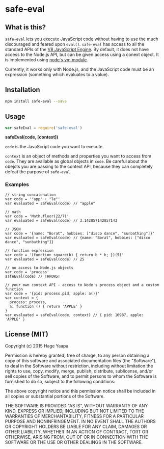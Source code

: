 # safe-eval

## What is this?

`safe-eval` lets you execute JavaScript code without having to use the much discouraged and feared upon `eval()`. `safe-eval` has access to all the standard APIs of the [V8 JavaScript Engine](https://code.google.com/p/v8/). By default, it does not have access to the Node.js API, but can be given access using a conext object. It is implemented using [node's vm module](https://nodejs.org/api/vm.html).

Currently, it works only with Node.js, and the JavaScript code must be an expression (something which evaluates to a value).

## Installation

```sh
npm install safe-eval --save
```

## Usage

```js
var safeEval = require('safe-eval')
```

**safeEval(code, [context])**

`code` is the JavaScript code you want to execute.

`context` is an object of methods and properties you want to access from `code`. They are available as global objects in `code`. Be careful about the obejcts you are passing to the context API, because they can completely defeat the purpose of `safe-eval`.

### Examples

```
// string concatenation
var code = '"app" + "le"'
var evaluated = safeEval(code) // "apple"
```

```
// math
var code = 'Math.floor(22/7)'
var evaluated = safeEval(code) // 3.142857142857143
```

```
// JSON
var code = '{name: "Borat", hobbies: ["disco dance", "sunbathing"]}'
var evaluated = safeEval(code) // {name: "Borat", hobbies: ["disco dance", "sunbathing"]}
```

```
// function expression
var code = '(function square(b) { return b * b; })(5)'
var evaluated = safeEval(code) // 25
```

```
// no access to Node.js objects
var code = 'process'
safeEval(code) // THROWS!
```

```
// your own context API - access to Node's process object and a custom function
var code = '{pid: process.pid, apple: a()}'
var context = {
  process: process,
  a: function () { return 'APPLE' }
}
var evaluated = safeEval(code, context) // { pid: 16987, apple: 'APPLE' }
```

## License (MIT)

Copyright (c) 2015 Hage Yaapa

Permission is hereby granted, free of charge, to any person obtaining a copy
of this software and associated documentation files (the "Software"), to deal
in the Software without restriction, including without limitation the rights
to use, copy, modify, merge, publish, distribute, sublicense, and/or sell
copies of the Software, and to permit persons to whom the Software is
furnished to do so, subject to the following conditions:

The above copyright notice and this permission notice shall be included in all
copies or substantial portions of the Software.

THE SOFTWARE IS PROVIDED "AS IS", WITHOUT WARRANTY OF ANY KIND, EXPRESS OR
IMPLIED, INCLUDING BUT NOT LIMITED TO THE WARRANTIES OF MERCHANTABILITY,
FITNESS FOR A PARTICULAR PURPOSE AND NONINFRINGEMENT. IN NO EVENT SHALL THE
AUTHORS OR COPYRIGHT HOLDERS BE LIABLE FOR ANY CLAIM, DAMAGES OR OTHER
LIABILITY, WHETHER IN AN ACTION OF CONTRACT, TORT OR OTHERWISE, ARISING FROM,
OUT OF OR IN CONNECTION WITH THE SOFTWARE OR THE USE OR OTHER DEALINGS IN THE
SOFTWARE.

